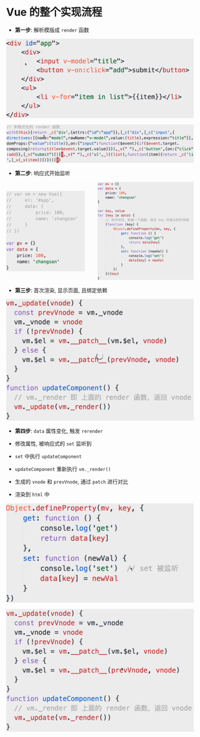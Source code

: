 # Vue 的整个实现流程

- **第一步**: 解析模版成 `render` 函数

![](./media/step1-1.png)

![](./media/step1-2.png)

- **第二步**: 响应式开始监听

![](./media/step2.png)

- **第三步**: 首次渲染, 显示页面, 且绑定依赖

![](./media/step3.png)

- **第四步**: `data` 属性变化, 触发 `rerender`

- 修改属性, 被响应式的 `set` 监听到

- `set` 中执行 `updateComponent`

- `updateComponent` 重新执行 `vm._render()`

- 生成的 `vnode` 和 `prevVnode`, 通过 `patch` 进行对比

- 渲染到 `html` 中

![](./media/step4-1.png)

![](./media/step4-2.png)